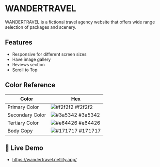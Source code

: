 
# WANDERTRAVEL

WANDERTRAVEL is a fictional travel agency website that offers wide range selection of packages and scenery.




## Features

- Responsive for different screen sizes
- Have image gallery
- Reviews section
- Scroll to Top
## Color Reference

| Color             | Hex                                                                |
| ----------------- | ------------------------------------------------------------------ |
| Primary Color | ![#f2f2f2](https://via.placeholder.com/10/f2f2f2?text=+) #f2f2f2 |
| Secondary Color | ![#3a5342 ](https://via.placeholder.com/10/3a5342?text=+) #3a5342 |
| Tertiary Color | ![#e64426](https://via.placeholder.com/10/e64426?text=+) #e64426 |
| Body Copy | ![#171717](https://via.placeholder.com/10/171717?text=+) #171717|


## 🔗 Live Demo
- https://wandertravel.netlify.app/

